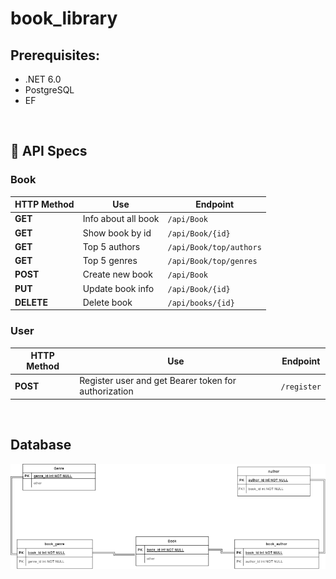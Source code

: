 # book_library

## Prerequisites:

- .NET 6.0
- PostgreSQL
- EF

<br>

## 📄 API Specs

### Book 

| HTTP Method | Use                            | Endpoint                |
| ----------- | ------------------------------ | ----------------------- |
| **GET**     | Info about all book            | `/api/Book`             |
| **GET**     | Show book by id                | `/api/Book/{id}`        |
| **GET**     | Top 5 authors                  | `/api/Book/top/authors` |
| **GET**     | Top 5 genres                   | `/api/Book/top/genres`  |
| **POST**    | Create new book                | `/api/Book`             |
| **PUT**     | Update book info               | `/api/Book/{id}`        |
| **DELETE**  | Delete book                    | `/api/books/{id}`       |

### User
| HTTP Method | Use                            | Endpoint                |
| ----------- | ------------------------------ | ----------------------- |
| **POST**    | Register user and get Bearer token for authorization           | `/register`             |

<br>

## Database
![db_scheme](BookDB.drawio.png)
